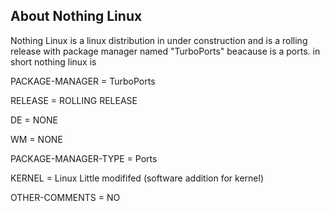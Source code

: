## About Nothing Linux ##
Nothing Linux is a linux distribution in under construction and is a rolling release with package manager named "TurboPorts" beacause is a ports.
in short nothing linux is

PACKAGE-MANAGER = TurboPorts

RELEASE = ROLLING RELEASE

DE = NONE

WM = NONE

PACKAGE-MANAGER-TYPE = Ports

KERNEL = Linux Little modififed (software addition for kernel)

OTHER-COMMENTS = NO
